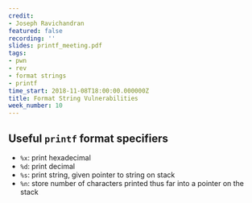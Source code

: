 ```yaml
---
credit:
- Joseph Ravichandran
featured: false
recording: ''
slides: printf_meeting.pdf
tags:
- pwn
- rev
- format strings
- printf
time_start: 2018-11-08T18:00:00.000000Z
title: Format String Vulnerabilities
week_number: 10
---
```

## Useful `printf` format specifiers
- `%x`: print hexadecimal
- `%d`: print decimal
- `%s`: print string, given pointer to string on stack
- `%n`: store number of characters printed thus far into a pointer on the stack